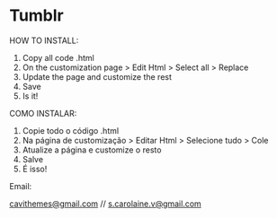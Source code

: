 # Tumblr

HOW TO INSTALL:

1. Copy all code .html
2. On the customization page > Edit Html > Select all > Replace
3. Update the page and customize the rest
4. Save
5. Is it!

COMO INSTALAR:

1. Copie todo o código .html
2. Na página de customização > Editar Html > Selecione tudo > Cole
3. Atualize a página e customize o resto
4. Salve
5. É isso!

Email:
   
   cavithemes@gmail.com  //  s.carolaine.v@gmail.com


